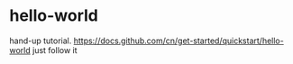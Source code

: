 # hello-world
hand-up tutorial. https://docs.github.com/cn/get-started/quickstart/hello-world
just follow it
